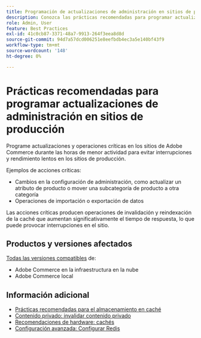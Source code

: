 ```yaml
---
title: Programación de actualizaciones de administración en sitios de producción
description: Conozca las prácticas recomendadas para programar actualizaciones críticas en Adobe Commerce a fin de evitar interrupciones y un rendimiento lento.
role: Admin, User
feature: Best Practices
exl-id: 41c0cb87-3371-48a7-9913-264f3eea8d8d
source-git-commit: 94d7a57dcd006251e8eefbdb4ec3a5e140bf43f9
workflow-type: tm+mt
source-wordcount: '148'
ht-degree: 0%

---
```


# Prácticas recomendadas para programar actualizaciones de administración en sitios de producción

Programe actualizaciones y operaciones críticas en los sitios de Adobe Commerce durante las horas de menor actividad para evitar interrupciones y rendimiento lentos en los sitios de producción.

Ejemplos de acciones críticas:

- Cambios en la configuración de administración, como actualizar un atributo de producto o mover una subcategoría de producto a otra categoría
- Operaciones de importación o exportación de datos

Las acciones críticas producen operaciones de invalidación y reindexación de la caché que aumentan significativamente el tiempo de respuesta, lo que puede provocar interrupciones en el sitio.

## Productos y versiones afectados

[Todas las versiones compatibles](../../../release/versions.md) de:

- Adobe Commerce en la infraestructura en la nube
- Adobe Commerce local

## Información adicional

- [Prácticas recomendadas para el almacenamiento en caché](https://docs.magento.com/user-guide/system/cache-management.html#best-practices-for-caching)
- [Contenido privado: invalidar contenido privado](https://developer.adobe.com/commerce/php/development/cache/page/private-content/#invalidate-private-content)
- [Recomendaciones de hardware: cachés](../../../performance/hardware.md#caches)
- [Configuración avanzada: Configurar Redis](../../../performance/advanced-setup.md#set-up-redis)
